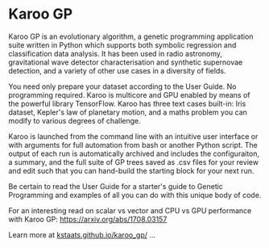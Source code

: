 # Karoo GP

Karoo GP is an evolutionary algorithm, a genetic programming application suite 
written in Python which supports both symbolic regression and classification 
data analysis. It has been used in radio astronomy, gravitational wave detector
characterisation and synthetic supernovae detection, and a variety of other use
cases in a diversity of fields.

You need only prepare your dataset according to the User Guide. No programming
required. Karoo is multicore and GPU enabled by means of the powerful library 
TensorFlow. Karoo has three text cases built-in: Iris dataset, Kepler's law of 
planetary motion, and a maths problem you can modify to various degrees of 
challenge.

Karoo is launched from the command line with an intuitive user interface or 
with arguments for full automation from bash or another Python script. The 
output of each run is automatically archived and includes the configuraiton, a 
summary, and the full suite of GP trees saved as .csv files for your review and 
edit such that you can hand-build the starting block for your next run.

Be certain to read the User Guide for a starter's guide to Genetic Programming
and examples of all you can do with this unique body of code.

For an interesting read on scalar vs vector and CPU vs GPU performance with 
Karoo GP: https://arxiv.org/abs/1708.03157

Learn more at <a href="http://kstaats.github.io/karoo_gp/">kstaats.github.io/karoo_gp/</a> ...
